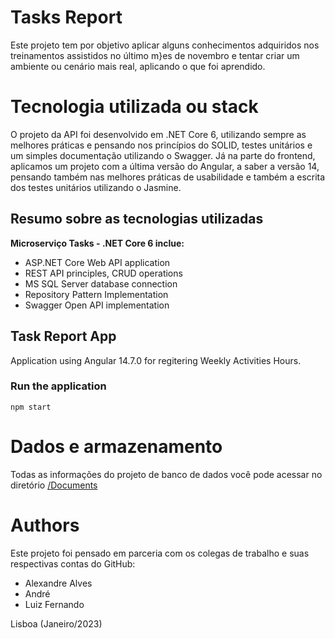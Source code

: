# Tasks Report
Este projeto tem por objetivo aplicar alguns conhecimentos adquiridos nos treinamentos assistidos no último m}es de novembro e tentar criar um ambiente ou cenário mais real, aplicando o que foi aprendido.

# Tecnologia utilizada ou stack
O projeto da API foi desenvolvido em .NET Core 6, utilizando sempre as melhores práticas e pensando nos princípios do SOLID, testes unitários e um simples documentação utilizando o Swagger.
Já na parte do frontend, aplicamos um projeto com a última versão do Angular, a saber a versão 14, pensando também nas melhores práticas de usabilidade e também a escrita dos testes unitários utilizando o Jasmine.

## Resumo sobre as tecnologias utilizadas

<b>Microserviço Tasks - .NET Core 6 inclue:</b>

- ASP.NET Core Web API application
- REST API principles, CRUD operations
- MS SQL Server database connection
- Repository Pattern Implementation
- Swagger Open API implementation

## Task Report App
Application using Angular 14.7.0 for regitering Weekly Activities Hours.

### Run the application

`npm start`

# Dados e armazenamento
Todas as informações do projeto de banco de dados você pode acessar no diretório <a href="https://github.com/fernandosgodoy/tasks-report/tree/devel/documents">/Documents</a>

# Authors
Este projeto foi pensado em parceria com os colegas de trabalho e suas respectivas contas do GitHub:
- Alexandre Alves 
- André 
- Luiz Fernando 

Lisboa (Janeiro/2023)

